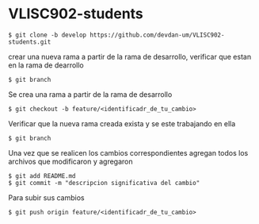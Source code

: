 # VLISC902-students
```
$ git clone -b develop https://github.com/devdan-um/VLISC902-students.git
```

crear una nueva rama a partir de la rama de desarrollo, verificar que estan en la rama de dearrollo
```
$ git branch 
```
Se crea una rama a partir de la rama de desarrollo
```
$ git checkout -b feature/<identificadr_de_tu_cambio> 
```
Verificar que la nueva rama creada exista y se este trabajando en ella
```
$ git branch 
```
Una vez que se realicen los cambios correspondientes agregan todos los archivos que modificaron y agregaron
```
$ git add README.md
$ git commit -m "descripcion significativa del cambio"
```
Para subir sus cambios 
```
$ git push origin feature/<identificadr_de_tu_cambio>
```